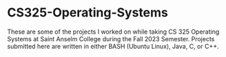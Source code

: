 # CS325-Operating-Systems
These are some of the projects I worked on while taking CS 325 Operating Systems at Saint Anselm College during the Fall 2023 Semester. Projects submitted here are written in either BASH (Ubuntu Linux), Java, C, or C++.
